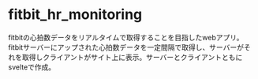 # fitbit_hr_monitoring
fitbitの心拍数データをリアルタイムで取得することを目指したwebアプリ。fitbitサーバーにアップされた心拍数データを一定間隔で取得し、サーバーがそれを取得しクライアントがサイト上に表示。サーバーとクライアントともにsvelteで作成。
